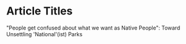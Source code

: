 # Article Titles

"People  get confused about what we want as Native People": Toward Unsettling 'National'(ist) Parks

